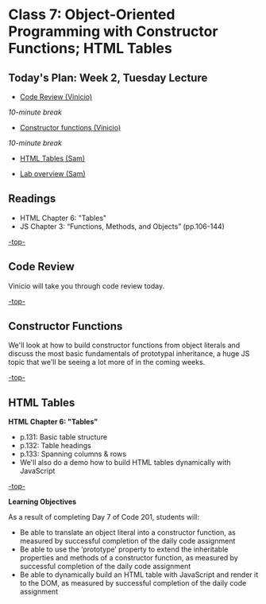 # Class 7: Object-Oriented Programming with Constructor Functions; HTML Tables

<a id="top"></a>
## Today's Plan: Week 2, Tuesday Lecture

- [Code Review (Vinicio)](#codereview)

*10-minute break*

- [Constructor functions (Vinicio)](#code)

*10-minute break*

- [HTML Tables (Sam)](#tables)

- [Lab overview (Sam)](#lab)

## Readings

- HTML Chapter 6: "Tables"
- JS Chapter 3: “Functions, Methods, and Objects” (pp.106-144)

[-top-](#top)

<a id="codereview"></a>
## Code Review

Vinicio will take you through code review today.

[-top-](#top)

<a id="code"></a>
## Constructor Functions

We'll look at how to build constructor functions from object literals and discuss the most basic fundamentals of prototypal inheritance, a huge JS topic that we'll be seeing a lot more of in the coming weeks.

[-top-](#top)

<a id="tables"></a>
## HTML Tables

**HTML Chapter 6: "Tables"**

- p.131: Basic table structure
- p.132: Table headings
- p.133: Spanning columns & rows
- We'll also do a demo how to build HTML tables dynamically with JavaScript

[-top-](#top)


**Learning Objectives**

As a result of completing Day 7 of Code 201, students will:

- Be able to translate an object literal into a constructor function, as measured by successful completion of the daily code assignment
- Be able to use the ‘prototype’ property to extend the inheritable properties and methods of a constructor function, as measured by successful completion of the daily code assignment
- Be able to dynamically build an HTML table with JavaScript and render it to the DOM, as measured by successful completion of the daily code assignment
